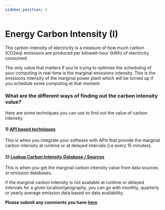 ```yaml
---
sidebar_position: 4
---
```


# Energy Carbon Intensity (I)

The carbon intensity of electricity is a measure of how much carbon (CO2eq) emissions are produced per kilowatt-hour (kWh) of electricity consumed.

The only value that matters if you’re trying to optimise the scheduling of your computing in real-time is the marginal emissions intensity. This is the emissions intensity of the marginal power plant which will be turned up if you schedule some computing at that moment.

### What are the different ways of finding out the carbon intensity value?​

Here are some techniques you can use to find out the value of carbon intensity.  

#### 1) [ API based techniques ](APIBased.md)
 This is when you integrate your software with APIs that provide the marginal carbon intensity at runtime or at delayed intervals (i.e every 15 minutes).
#### 2) [ Lookup Carbon Intensity Database / Sources  ](Datasets.md)
 This is when you get the marginal carbon intensity value from data sources or emission databases.

If the marginal carbon intensity is not available at runtime or delayed intervals for a given location/geography, you can go with monthly, quarterly or yearly average emission data based on data availability.

**Please submit any comments you have [here](https://github.com/Green-Software-Foundation/sci-data/issues/new?assignees=atg-abhishek%2C+srini1978%2C+Henry-WattTime%2C+navveenb&labels=Guidelines+Feedback&template=guidelines-feedback.md&title=Guidelines+Feedback)**
